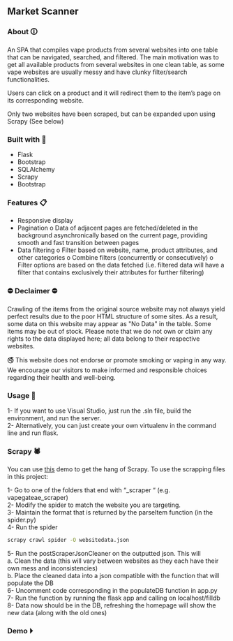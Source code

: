 ## Market Scanner

### About 🛈
An SPA that compiles vape products from several websites into one table that can be navigated, searched, and filtered. The main motivation was to get all available products from several websites in one clean table, as some vape websites are usually messy and have clunky filter/search functionalities.

Users can click on a product and it will redirect them to the item’s page on its corresponding website. 

Only two websites have been scraped, but can be expanded upon using Scrapy (See below)

### Built with 🔧
- Flask
- Bootstrap
- SQLAlchemy
- Scrapy
- Bootstrap

### Features 📋
-	Responsive display
-	Pagination
  o	Data of adjacent pages are fetched/deleted in the background asynchronically based on the current page, providing smooth and fast transition between pages
-	Data filtering
  o	Filter based on website, name, product attributes, and other categories
  o	Combine filters (concurrently or consecutively)
  o	Filter options are based on the data fetched (i.e. filtered data will have a filter that contains exclusively their attributes for further filtering)


### ⛔ Declaimer ⛔
Crawling of the items from the original source website may not always yield perfect results due to the poor HTML structure of some sites. As a result, some data on this website may appear as "No Data" in the table. Some items may be out of stock.
Please note that we do not own or claim any rights to the data displayed here; all data belong to their respective websites.

🚭 This website does not endorse or promote smoking or vaping in any way. We encourage our visitors to make informed and responsible choices regarding their health and well-being.

### Usage 🧮
1-	If you want to use Visual Studio, just run the .sln file, build the environment, and run the server.\
2-	Alternatively, you can just create your own virtualenv in the command line and run flask.

### Scrapy 🕷
You can use [this](https://thepythonscrapyplaybook.com/scrapy-beginners-guide/) demo to get the hang of Scrapy.
To use the scrapping files in this project:

1-	Go to one of the folders that end with “_scraper “ (e.g. vapegateae_scraper)\
2-	Modify the spider to match the website you are targeting.\
3-	Maintain the format that is returned by the parseItem function (in the spider.py)\
4-	Run the spider
```sh
scrapy crawl spider -O websitedata.json
```
5-	Run the postScraperJsonCleaner on the outputted json. This will\
  a.	Clean the data (this will vary between websites as they each have their own mess and inconsistencies)\
  b.	Place the cleaned data into a json compatible with the function that will populate the DB\
6-	Uncomment code corresponding in the populateDB function in app.py\
7-	Run the function by running the flask app and calling on localhost/filldb\
8-	Data now should be in the DB, refreshing the homepage will show the new data (along with the old ones)



### Demo ⏵

